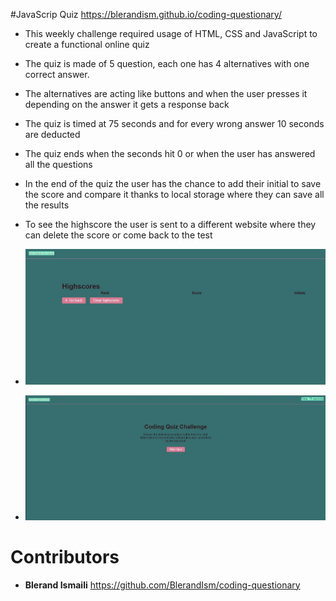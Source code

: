#JavaScrip Quiz https://blerandism.github.io/coding-questionary/
- This weekly challenge required usage of HTML, CSS and JavaScript to create a functional online quiz
- The quiz is made of 5 question, each one has 4 alternatives with one correct answer.
- The alternatives are acting like buttons and when the user presses it depending on the answer it gets a response back
- The quiz is timed at 75 seconds and for every wrong answer 10 seconds are deducted 
- The quiz ends when the seconds hit 0 or when the user has answered all the questions
- In the end of the quiz the user has the chance to add their initial to save the score and compare it thanks to local storage where they can save all the results 
- To see the highscore the user is sent to a different website where they can delete the score or come back to the test

- ![How_the_quiz_looks](images/highscore-face.jpg)
- ![Highscore_website](images/quiz-face.jpg)


# Contributors 
- **Blerand Ismaili** https://github.com/BlerandIsm/coding-questionary